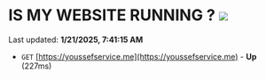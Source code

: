 # IS MY WEBSITE RUNNING ? [![](https://img.shields.io/static/v1?label=Sponsor&message=%E2%9D%A4&logo=GitHub&color=%23fe8e86)](https://github.com/sponsors/Youssef-Lehmam)

Last updated: **1/21/2025, 7:41:15 AM**

- `GET` [https://youssefservice.me](https://youssefservice.me) - **Up** (227ms)
